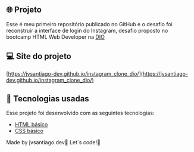 ## 🌐 Projeto

Esse é meu primeiro repositório publicado no GitHub e o desafio foi reconstruir a interface de login do Instagram, desafio proposto no bootcamp HTML Web Developer na [DIO](https://web.dio.me/home)

## 💻 Site do projeto

[https://jvsantiago-dev.github.io/instagram_clone_dio/](https://jvsantiago-dev.github.io/instagram_clone_dio/)

## 🧪 Tecnologias usadas

Esse projeto foi desenvolvido com as seguintes tecnologias:

- [HTML básico](https://developer.mozilla.org/en-US/docs/Web/HTML)
- [CSS básico](https://developer.mozilla.org/en-US/docs/Web/CSS)

Made by jvsantiago.dev:wave: Let´s code!:green_heart:
